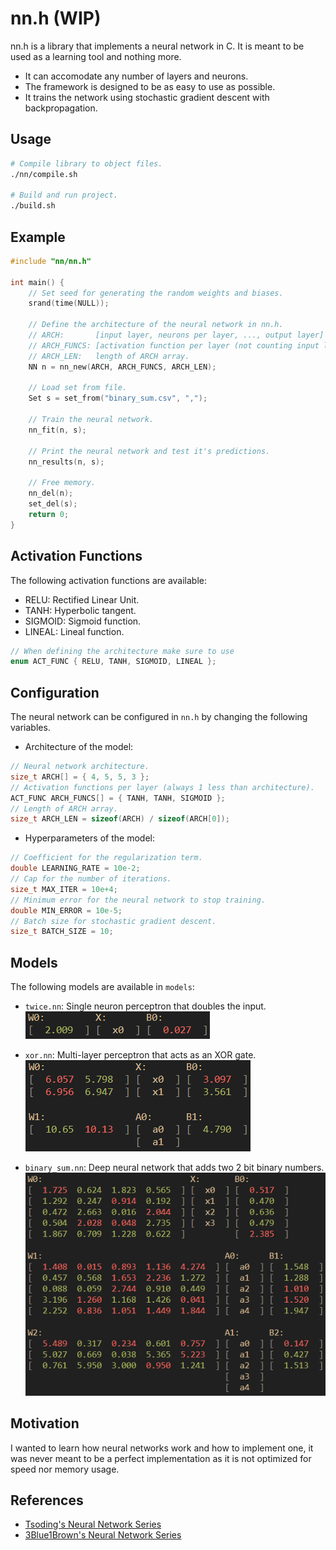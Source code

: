 # nn.h (WIP)

nn.h is a library that implements a neural network in C. It is meant to be used as a learning tool and nothing more.

* It can accomodate any number of layers and neurons.
* The framework is designed to be as easy to use as possible.
* It trains the network using stochastic gradient descent with backpropagation.

## Usage

```bash
# Compile library to object files.
./nn/compile.sh

# Build and run project.
./build.sh
```

## Example

```C
#include "nn/nn.h"

int main() {
    // Set seed for generating the random weights and biases.
    srand(time(NULL));
    
    // Define the architecture of the neural network in nn.h.
    // ARCH:       [input layer, neurons per layer, ..., output layer]
    // ARCH_FUNCS: [activation function per layer (not counting input layer)]
    // ARCH_LEN:   length of ARCH array.
    NN n = nn_new(ARCH, ARCH_FUNCS, ARCH_LEN);

    // Load set from file.
    Set s = set_from("binary_sum.csv", ",");

    // Train the neural network.
    nn_fit(n, s);

    // Print the neural network and test it's predictions.
    nn_results(n, s);

    // Free memory.
    nn_del(n);
    set_del(s);
    return 0;
}

```

## Activation Functions

The following activation functions are available:

* RELU:    Rectified Linear Unit.
* TANH:    Hyperbolic tangent.
* SIGMOID: Sigmoid function.
* LINEAL:  Lineal function.

```C
// When defining the architecture make sure to use
enum ACT_FUNC { RELU, TANH, SIGMOID, LINEAL };
```

## Configuration

The neural network can be configured in `nn.h` by changing the following variables.

* Architecture of the model:
  
```C
// Neural network architecture.
size_t ARCH[] = { 4, 5, 5, 3 };
// Activation functions per layer (always 1 less than architecture).
ACT_FUNC ARCH_FUNCS[] = { TANH, TANH, SIGMOID };
// Length of ARCH array.
size_t ARCH_LEN = sizeof(ARCH) / sizeof(ARCH[0]);
```

* Hyperparameters of the model:

```C
// Coefficient for the regularization term.
double LEARNING_RATE = 10e-2;
// Cap for the number of iterations.
size_t MAX_ITER = 10e+4;
// Minimum error for the neural network to stop training.
double MIN_ERROR = 10e-5;
// Batch size for stochastic gradient descent.
size_t BATCH_SIZE = 10;
```

## Models

The following models are available in `models`:

* `twice.nn`: Single neuron perceptron that doubles the input.  
![twice](images/twice.png)  

* `xor.nn`: Multi-layer perceptron that acts as an XOR gate.  
![xor](images/xor.png)  

* `binary_sum.nn`: Deep neural network that adds two 2 bit binary numbers.  
![binary_sum](images/binary_sum.png)

## Motivation

I wanted to learn how neural networks work and how to implement one, it was never meant to be a perfect implementation as it is not optimized for speed nor memory usage.

## References

* [Tsoding's Neural Network Series](https://youtube.com/playlist?list=PLpM-Dvs8t0VZPZKggcql-MmjaBdZKeDMw)
* [3Blue1Brown's Neural Network Series](https://www.youtube.com/watch?v=aircAruvnKk&list=PLZHQObOWTQDNU6R1_67000Dx_ZCJB-3pi)
